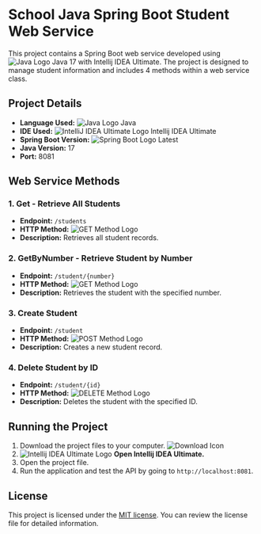 # School Java Spring Boot Student Web Service

This project contains a Spring Boot web service developed using ![Java Logo](https://img.icons8.com/color/48/000000/java-duke.png) Java 17 with Intellij IDEA Ultimate. The project is designed to manage student information and includes 4 methods within a web service class.

## Project Details

- **Language Used:** ![Java Logo](https://img.icons8.com/color/20/000000/java-duke.png) Java
- **IDE Used:** ![IntelliJ IDEA Ultimate Logo](https://img.icons8.com/color/20/000000/intellij-idea.png) Intellij IDEA Ultimate
- **Spring Boot Version:** ![Spring Boot Logo](https://img.icons8.com/color/20/000000/spring-logo.png) Latest
- **Java Version:** 17
- **Port:** 8081

## Web Service Methods

### 1. Get - Retrieve All Students

- **Endpoint:** `/students`
- **HTTP Method:** ![GET Method Logo](https://img.icons8.com/color/20/000000/get-request.png)
- **Description:** Retrieves all student records.

### 2. GetByNumber - Retrieve Student by Number

- **Endpoint:** `/student/{number}`
- **HTTP Method:** ![GET Method Logo](https://img.icons8.com/color/20/000000/get-request.png)
- **Description:** Retrieves the student with the specified number.

### 3. Create Student

- **Endpoint:** `/student`
- **HTTP Method:** ![POST Method Logo](https://img.icons8.com/color/20/000000/post-request.png)
- **Description:** Creates a new student record.

### 4. Delete Student by ID

- **Endpoint:** `/student/{id}`
- **HTTP Method:** ![DELETE Method Logo](https://img.icons8.com/color/20/000000/delete-forever.png)
- **Description:** Deletes the student with the specified ID.

## Running the Project

1. Download the project files to your computer. ![Download Icon](https://img.icons8.com/color/48/000000/download.png)
2. ![Intellij IDEA Ultimate Logo](https://img.icons8.com/color/20/000000/intellij-idea.png) **Open Intellij IDEA Ultimate.**
3. Open the project file.
4. Run the application and test the API by going to `http://localhost:8081`.

## License

This project is licensed under the [MIT license](LICENSE). You can review the license file for detailed information.
